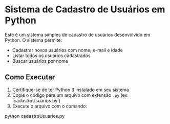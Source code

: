 # Sistema de Cadastro de Usuários em Python

Este é um sistema simples de cadastro de usuários desenvolvido em Python. O sistema permite:

- Cadastrar novos usuários com nome, e-mail e idade
- Listar todos os usuários cadastrados
- Buscar usuários por nome

## Como Executar

1. Certifique-se de ter Python 3 instalado em seu sistema
2. Copie o código para um arquivo com extensão `.py` (ex: 'cadastroUsuarios.py')
3. Execute o arquivo com o comando:

python cadastroUsuarios.py
